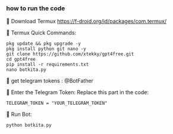 ### how to run the code

🔸 Download Termux 
https://f-droid.org/id/packages/com.termux/

🔸 Termux Quick Commands:
```
pkg update && pkg upgrade -y  
pkg install python git nano -y  
git clone https://github.com/xtekky/gpt4free.git  
cd gpt4free  
pip install -r requirements.txt  
nano botkita.py
```

🔸 get telegram tokens : @BotFather

🔸 Enter the Telegram Token: Replace this part in the code:
```
TELEGRAM_TOKEN = "YOUR_TELEGRAM_TOKEN"
```

🔸 Run Bot:
```
python botkita.py
```
